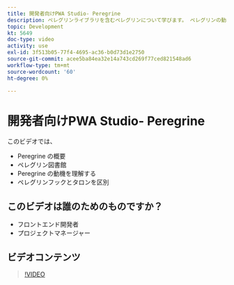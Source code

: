 ```yaml
---
title: 開発者向けPWA Studio- Peregrine
description: ペレグリンライブラリを含むペレグリンについて学びます。 ペレグリンの動機を理解する​ペレグリンのフックとタロンの違い。
topic: Development
kt: 5649
doc-type: video
activity: use
exl-id: 3f513b05-77f4-4695-ac36-b0d73d1e2750
source-git-commit: acee5ba84ea32e14a743cd269f77ced821548ad6
workflow-type: tm+mt
source-wordcount: '60'
ht-degree: 0%

---
```


# 開発者向けPWA Studio- Peregrine

このビデオでは、

- Peregrine の概要
- ペレグリン図書館
- Peregrine の動機を理解する
- ペレグリンフックとタロンを区別

## このビデオは誰のためのものですか？

- フロントエンド開発者
- プロジェクトマネージャー

## ビデオコンテンツ

>[!VIDEO](https://video.tv.adobe.com/v/35720?quality=12&learn=on)
